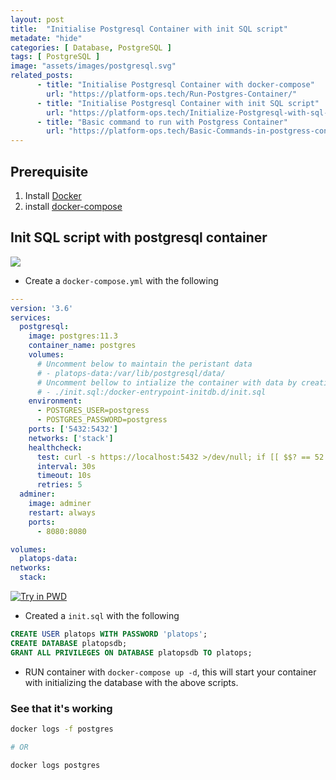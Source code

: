 ```yaml
---
layout: post
title:  "Initialise Postgresql Container with init SQL script"
metadate: "hide"
categories: [ Database, PostgreSQL ]
tags: [ PostgreSQL ]
image: "assets/images/postgresql.svg"
related_posts: 
      - title: "Initialise Postgresql Container with docker-compose"
        url: "https://platform-ops.tech/Run-Postgres-Container/"
      - title: "Initialise Postgresql Container with init SQL script"
        url: "https://platform-ops.tech/Initialize-Postgresql-with-sql-script/"
      - title: "Basic command to run with Postgress Container"
        url: "https://platform-ops.tech/Basic-Commands-in-postgress-container/"
---
```


## Prerequisite

1. Install [Docker](https://docs.docker.com/install/linux/docker-ce/ubuntu/)
2. install [docker-compose](https://docs.docker.com/compose/install/)

## Init SQL script with postgresql container

![](/assets/images/postgresql.svg)

- Create a `docker-compose.yml` with the following

```yml
---
version: '3.6'
services:
  postgresql:
    image: postgres:11.3
    container_name: postgres
    volumes:
      # Uncomment below to maintain the peristant data
      # - platops-data:/var/lib/postgresql/data/
      # Uncomment bellow to intialize the container with data by creating the respective file
      # - ./init.sql:/docker-entrypoint-initdb.d/init.sql
    environment:
      - POSTGRES_USER=postgress
      - POSTGRES_PASSWORD=postgress
    ports: ['5432:5432']
    networks: ['stack']
    healthcheck:
      test: curl -s https://localhost:5432 >/dev/null; if [[ $$? == 52 ]]; then echo 0; else echo 1; fi
      interval: 30s
      timeout: 10s
      retries: 5
  adminer:
    image: adminer
    restart: always
    ports:
      - 8080:8080

volumes:
  platops-data:
networks:
  stack:

```

[![Try in PWD](https://cdn.rawgit.com/play-with-docker/stacks/cff22438/assets/images/button.png)](http://play-with-docker.com?stack=https://raw.githubusercontent.com/JinnaBalu/postgreSQL/master/postgres-with-init-user-and-db.yml)

- Created a `init.sql` with the following

```sql
CREATE USER platops WITH PASSWORD 'platops';
CREATE DATABASE platopsdb;
GRANT ALL PRIVILEGES ON DATABASE platopsdb TO platops;
```

- RUN container with `docker-compose up -d`, this will start your container with initializing the database with the above scripts.

### See that it's working

```bash
docker logs -f postgres

# OR

docker logs postgres
```
